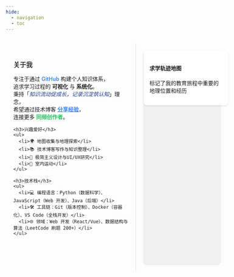 ```yaml
---
hide:
  - navigation
  - toc
---
```

<style>
.flex-container {
  display: flex;
  flex-direction: row;
  width: 100%;
  min-height: 600px;
  margin-top: 30px;
}

.text-section {
  flex: 0 0 60%;
  padding: 20px;
}

.map-section {
  flex: 0 0 40%;
  padding: 20px;
  border-left: 1px solid #e0e0e0;
  position: relative; /* 弹框定位容器 */
}

#map-container {
  width: 100%;
  height: 100%;
  min-height: 500px;
  background: #f0f0f0; /* 地图占位背景 */
  border-radius: 8px;
  box-shadow: 0 2px 4px rgba(0,0,0,0.1);
}

.map-overlay {
  position: absolute;
  top: 20px;
  left: 20px;
  background: white;
  padding: 15px;
  border-radius: 8px;
  box-shadow: 0 2px 4px rgba(0,0,0,0.1);
  z-index: 1;
  transition: transform 0.3s ease; /* 交互动画 */
}

/* 响应式布局（手机端） */
@media (max-width: 768px) {
  .flex-container {
    flex-direction: column;
  }
  .text-section, .map-section {
    flex: 0 0 100%;
  }
  .map-section {
    border-left: none;
    border-top: 1px solid #e0e0e0;
    margin-top: 20px;
  }
}

/* 文字区域样式优化 */
.text-section h3 {
  margin-bottom: 15px;
  color: #333;
  font-size: 1.2em;
}

.text-section ul {
  list-style: none;
  padding-left: 20px;
}

.text-section li {
  margin-bottom: 8px;
  display: flex;
  align-items: center;
  gap: 8px;
}

.highlight {
  color: #3b82f6;
  font-weight: 600;
}

.emphasis {
  font-style: italic;
  color: #1e3a8a;
}

/* 地图弹框交互 */
.map-section:hover .map-overlay {
  transform: translateY(-5px); /* 悬停上移效果 */
}
</style>

<div class="flex-container">
  <div class="text-section">
    <h3>关于我</h3>
    <p>
      专注于通过 <span class="highlight">GitHub</span> 构建个人知识体系，<br>
      追求学习过程的 <strong>可视化</strong> 与 <strong>系统化</strong>。<br>
      秉持「<span class="emphasis">知识流动促成长，记录沉淀筑认知</span>」理念，<br>
      希望通过技术博客 <a href="#" class="highlight">分享经验</a>，<br>
      连接更多 <span style="color: #22c55e; font-weight: 600;">同频创作者</span>。
    </p>

    <h3>兴趣爱好</h3>
    <ul>
      <li>🌍 地图收集与地理探索</li>
      <li>📚 技术博客写作与知识整理</li>
      <li>🎨 极简主义设计与UI/UX研究</li>
      <li>🏓 室内运动</li>
    </ul>

    <h3>技术栈</h3>
    <ul>
      <li>💻 编程语言：Python（数据科学）、JavaScript（Web 开发）、Java（后端）</li>
      <li>🛠️ 工具链：Git（版本控制）、Docker（容器化）、VS Code（全栈开发）</li>
      <li>🌐 领域：Web 开发（React/Vue）、数据结构与算法（LeetCode 刷题 200+）</li>
    </ul>
  </div>

  <div class="map-section">
    <div id="map-container"></div>
    <div class="map-overlay">
      <h4>求学轨迹地图</h4>
      <p>标记了我的教育旅程中重要的地理位置和经历</p>
    </div>
  </div>
</div>